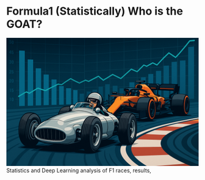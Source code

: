# Formula1 (Statistically) Who is the GOAT?

![F1DataScience](F1DataSciencelegacy.png)Statistics and Deep Learning analysis of F1 races, results, 
